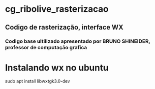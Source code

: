 # cg_ribolive_rasterizacao
## Codigo de rasterização, interface WX
### Codigo base ultilizado apresentado por BRUNO SHINEIDER, professor de computação grafica

# Instalando wx no ubuntu
sudo apt install libwxtgk3.0-dev
